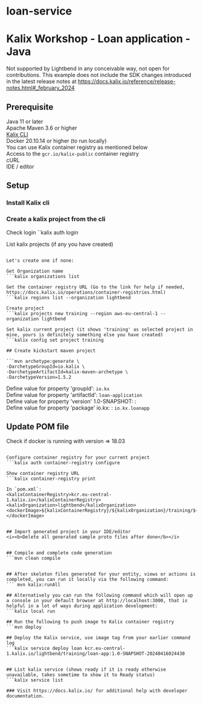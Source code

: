 # loan-service


# Kalix Workshop - Loan application - Java
Not supported by Lightbend in any conceivable way, not open for contributions. This example does not include the SDK changes introduced in the latest release notes at https://docs.kalix.io/reference/release-notes.html#_february_2024

## Prerequisite
Java 11 or later<br>
Apache Maven 3.6 or higher<br>
[Kalix CLI](https://docs.kalix.io/kalix/install-kalix.html) <br>
Docker 20.10.14 or higher (to run locally)<br>
You can use Kalix container registry as mentioned below <br>
Access to the `gcr.io/kalix-public` container registry<br>
cURL<br>
IDE / editor<br>

## Setup
### Install Kalix cli
### Create a kalix project from the cli

Check login
``kalix auth login

List kalix projects (if any you have created)
```kalix projects list

Let's create one if none:

Get Organization name
```kalix organizations list

Get the container registry URL (Go to the link for help if needed, https://docs.kalix.io/operations/container-registries.html)
```kalix regions list --organization lightbend

Create project
```kalix projects new training --region aws-eu-central-1 --organization lightbend

Set kalix current project (it shows 'training' as selected project in mine, yours is definitely something else you have created)
```kalix config set project training

## Create kickstart maven project

```mvn archetype:generate \
-DarchetypeGroupId=io.kalix \
-DarchetypeArtifactId=kalix-maven-archetype \
-DarchetypeVersion=1.5.2
```
Define value for property 'groupId': `io.kx`<br>
Define value for property 'artifactId': `loan-application` <br>
Define value for property 'version' 1.0-SNAPSHOT: :<br>
Define value for property 'package' io.kx: : `io.kx.loanapp`<br>


## Update POM file

Check if docker is running with version => 18.03
```docker --version

Configure container registry for your current project
```kalix auth container-registry configure

Show container registry URL
```kalix container-registry print

In `pom.xml`:
<kalixContainerRegistry>kcr.eu-central-1.kalix.io</kalixContainerRegistry>
<kalixOrganization>lightbend</kalixOrganization>
<dockerImage>${kalixContainerRegistry}/${kalixOrganization}/training/${project.artifactId}</dockerImage>


## Import generated project in your IDE/editor
<i><b>Delete all generated sample proto files after done</b></i>


## Compile and complete code generation
```mvn clean compile


## After skeleton files generated for your entity, views or actions is completed, you can run it locally via the following command:
``` mvn kalix:runAll

## Alternatively you can run the following command which will open up a console in your default browser at http://localhost:3000, that is helpful in a lot of ways during application development:
```kalix local run

## Run the following to push image to Kalix container registry
```mvn deploy

## Deploy the Kalix service, use image tag from your earlier command log
```kalix service deploy loan kcr.eu-central-1.kalix.io/lightbend/training/loan-app:1.0-SNAPSHOT-20240416024430


## List kalix service (shows ready if it is ready otherwise unavailable, takes sometime to show it to Ready status)
```kalix service list

### Visit https://docs.kalix.io/ for additional help with developer documentation.
